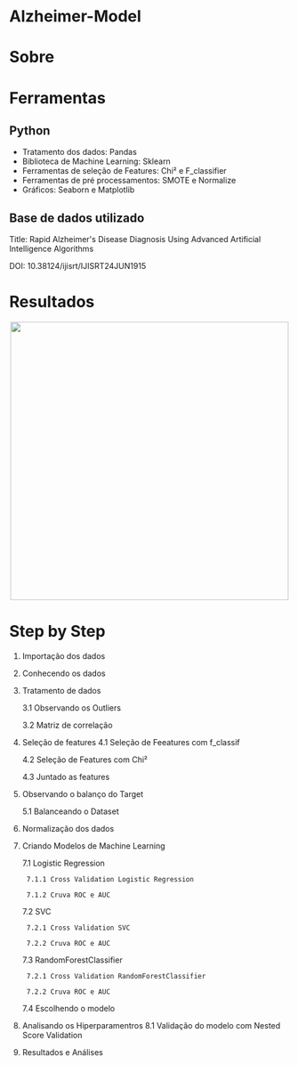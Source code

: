 # Alzheimer-Model

# Sobre


# Ferramentas
## Python
- Tratamento dos dados: Pandas
- Biblioteca de Machine Learning: Sklearn
- Ferramentas de seleção de Features: Chi² e F_classifier 
- Ferramentas de pré processamentos: SMOTE e Normalize
- Gráficos: Seaborn e Matplotlib

## Base de dados utilizado
Title: Rapid Alzheimer's Disease Diagnosis Using Advanced Artificial Intelligence Algorithms

DOI: 10.38124/ijisrt/IJISRT24JUN1915

# Resultados



<div align="center">
<img src="https://github.com/renanwta/Red-Wine/assets/161327900/caf9aec9-482b-4fc0-9037-c08f5ed6d716" width="500px" />
</div>


# Step by Step
1. Importação dos dados
2. Conhecendo os dados
3. Tratamento de dados

   3.1 Observando os Outliers
   
   3.2 Matriz de correlação
   
4. Seleção de features
   4.1 Seleção de Feeatures com f_classif

   4.2 Seleção de Features com Chi²

   4.3 Juntado as features

5. Observando o balanço do Target
   
   5.1 Balanceando o Dataset
   
6. Normalização dos dados
   
7. Criando Modelos de Machine Learning
   
   7.1 Logistic Regression
   
        7.1.1 Cross Validation Logistic Regression
   
        7.1.2 Cruva ROC e AUC
   
   7.2 SVC
   
        7.2.1 Cross Validation SVC
   
        7.2.2 Cruva ROC e AUC

   7.3 RandomForestClassifier
   
        7.2.1 Cross Validation RandomForestClassifier
   
        7.2.2 Cruva ROC e AUC
   
   7.4 Escolhendo o modelo

8. Analisando os Hiperparamentros
   8.1 Validação do modelo com Nested Score Validation

9. Resultados e Análises
